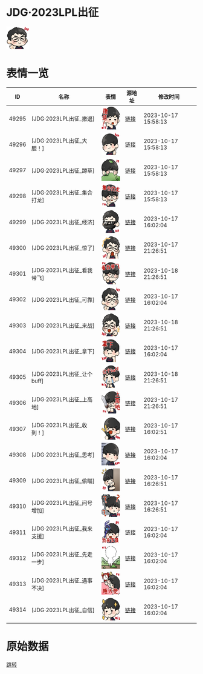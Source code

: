 # JDG·2023LPL出征

<img src="./cover.png" height="60" alt="cover" />

# 表情一览

|ID|名称|表情|源地址|修改时间|
|----|----|----|----|----|
|49295|[JDG·2023LPL出征_撤退]|<img src="./pic/049295_%5BJDG·2023LPL出征_撤退%5D.png" height="60" alt="撤退"/>|[链接](https://i0.hdslb.com/bfs/emote/f49f961b144a5e30a92e2b14e05e4894bea3f2f5.png)|2023-10-17 15:58:13|
|49296|[JDG·2023LPL出征_大胆！]|<img src="./pic/049296_%5BJDG·2023LPL出征_大胆！%5D.png" height="60" alt="大胆！"/>|[链接](https://i0.hdslb.com/bfs/emote/d24a775d013a7be2cc976f2097112450ad27e4b7.png)|2023-10-17 15:58:13|
|49297|[JDG·2023LPL出征_蹲草]|<img src="./pic/049297_%5BJDG·2023LPL出征_蹲草%5D.png" height="60" alt="蹲草"/>|[链接](https://i0.hdslb.com/bfs/emote/596c4b395346e01c9214923d11c9fa93da9bdbe7.png)|2023-10-17 15:58:13|
|49298|[JDG·2023LPL出征_集合打龙]|<img src="./pic/049298_%5BJDG·2023LPL出征_集合打龙%5D.png" height="60" alt="集合打龙"/>|[链接](https://i0.hdslb.com/bfs/emote/449649a845eb62965c33905219d6b97b66dcc025.png)|2023-10-17 15:58:13|
|49299|[JDG·2023LPL出征_经济]|<img src="./pic/049299_%5BJDG·2023LPL出征_经济%5D.png" height="60" alt="经济"/>|[链接](https://i0.hdslb.com/bfs/emote/d2b0ac866fdeede4f0b8dd058e484dc1acae514b.png)|2023-10-17 16:02:04|
|49300|[JDG·2023LPL出征_惊了]|<img src="./pic/049300_%5BJDG·2023LPL出征_惊了%5D.png" height="60" alt="惊了"/>|[链接](https://i0.hdslb.com/bfs/emote/993c50f753bee2fc6df27c8c7d2a8414df740275.png)|2023-10-17 21:26:51|
|49301|[JDG·2023LPL出征_看我带飞]|<img src="./pic/049301_%5BJDG·2023LPL出征_看我带飞%5D.png" height="60" alt="看我带飞"/>|[链接](https://i0.hdslb.com/bfs/emote/be27bd339d251e64d5e4e5e12f58afa86cd0c312.png)|2023-10-18 21:26:51|
|49302|[JDG·2023LPL出征_可靠]|<img src="./pic/049302_%5BJDG·2023LPL出征_可靠%5D.png" height="60" alt="可靠"/>|[链接](https://i0.hdslb.com/bfs/emote/4f3bd53c6815a0feef7cdeaf7c286216140e86e3.png)|2023-10-17 16:02:04|
|49303|[JDG·2023LPL出征_来战]|<img src="./pic/049303_%5BJDG·2023LPL出征_来战%5D.png" height="60" alt="来战"/>|[链接](https://i0.hdslb.com/bfs/emote/1b53ba53d07c5edb0b84478b8abb808699b43593.png)|2023-10-18 21:26:51|
|49304|[JDG·2023LPL出征_拿下]|<img src="./pic/049304_%5BJDG·2023LPL出征_拿下%5D.png" height="60" alt="拿下"/>|[链接](https://i0.hdslb.com/bfs/emote/cf844d2eb8deb5961a9a1ec508e9816c58e1db6c.png)|2023-10-17 16:02:04|
|49305|[JDG·2023LPL出征_让个buff]|<img src="./pic/049305_%5BJDG·2023LPL出征_让个buff%5D.png" height="60" alt="让个buff"/>|[链接](https://i0.hdslb.com/bfs/emote/46f81b03c378acd4d59f3ab86aabc879b2b6540c.png)|2023-10-18 21:26:51|
|49306|[JDG·2023LPL出征_上高地]|<img src="./pic/049306_%5BJDG·2023LPL出征_上高地%5D.png" height="60" alt="上高地"/>|[链接](https://i0.hdslb.com/bfs/emote/7797159ee8f1c39fa17e9020f05b32588a5cd898.png)|2023-10-17 21:26:51|
|49307|[JDG·2023LPL出征_收到！]|<img src="./pic/049307_%5BJDG·2023LPL出征_收到！%5D.png" height="60" alt="收到！"/>|[链接](https://i0.hdslb.com/bfs/emote/b19be92ba99f8fb335c5b1ee9003b2bf1975e489.png)|2023-10-17 16:02:51|
|49308|[JDG·2023LPL出征_思考]|<img src="./pic/049308_%5BJDG·2023LPL出征_思考%5D.png" height="60" alt="思考"/>|[链接](https://i0.hdslb.com/bfs/emote/baf18e88f5cc171b89f82c21fdf1759c2dcc5c60.png)|2023-10-17 16:02:04|
|49309|[JDG·2023LPL出征_偷瞄]|<img src="./pic/049309_%5BJDG·2023LPL出征_偷瞄%5D.png" height="60" alt="偷瞄"/>|[链接](https://i0.hdslb.com/bfs/emote/7f68ba64a8f390c9564d37f9f934e8f9d913bdf9.png)|2023-10-17 16:26:51|
|49310|[JDG·2023LPL出征_问号增加]|<img src="./pic/049310_%5BJDG·2023LPL出征_问号增加%5D.png" height="60" alt="问号增加"/>|[链接](https://i0.hdslb.com/bfs/emote/b68f75ff0ac897ef8b0f1caca0a1de3990c39d1a.png)|2023-10-17 16:26:51|
|49311|[JDG·2023LPL出征_我来支援]|<img src="./pic/049311_%5BJDG·2023LPL出征_我来支援%5D.png" height="60" alt="我来支援"/>|[链接](https://i0.hdslb.com/bfs/emote/02b19e30515f18e91d226b1012402c27548f63e6.png)|2023-10-17 16:02:04|
|49312|[JDG·2023LPL出征_先走一步]|<img src="./pic/049312_%5BJDG·2023LPL出征_先走一步%5D.png" height="60" alt="先走一步"/>|[链接](https://i0.hdslb.com/bfs/emote/f424e2e1b61f27161e7ac380fc4e4c3ddf2a16c1.png)|2023-10-17 16:02:04|
|49313|[JDG·2023LPL出征_遇事不决]|<img src="./pic/049313_%5BJDG·2023LPL出征_遇事不决%5D.png" height="60" alt="遇事不决"/>|[链接](https://i0.hdslb.com/bfs/emote/6132ca2e28ca2b7ebf873f6036d84adeb26bb182.png)|2023-10-17 16:02:04|
|49314|[JDG·2023LPL出征_自信]|<img src="./pic/049314_%5BJDG·2023LPL出征_自信%5D.png" height="60" alt="自信"/>|[链接](https://i0.hdslb.com/bfs/emote/fe3eef8782a79cc6d0b62a1bb015beea9c1ea4c0.png)|2023-10-17 16:02:04|

# 原始数据

[跳转](./raw.json)

